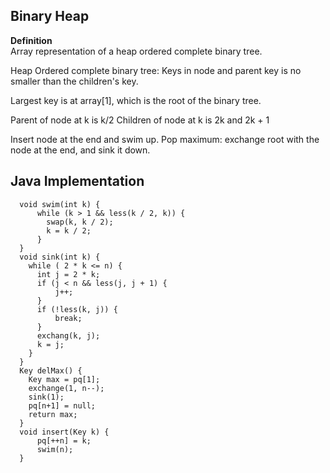 ## Binary Heap ##

**Definition**  
Array representation of a heap ordered complete binary tree. 

Heap Ordered complete binary tree: 
Keys in node and parent key is no smaller than the children's key.

Largest key is at array[1], which is the root of the binary tree.

Parent of node at k is k/2
Children of node at k is 2k and 2k + 1

Insert node at the end and swim up.
Pop maximum: exchange root with the node at the end, and sink it down.

## Java Implementation ##

```
  void swim(int k) {
      while (k > 1 && less(k / 2, k)) {
        swap(k, k / 2);
        k = k / 2;
      }
  }
  void sink(int k) {
    while ( 2 * k <= n) {
      int j = 2 * k;
      if (j < n && less(j, j + 1) {
          j++;
      }
      if (!less(k, j)) {
          break;
      }
      exchang(k, j);
      k = j;
    }
  }
  Key delMax() {
    Key max = pq[1];
    exchange(1, n--);
    sink(1);
    pq[n+1] = null;
    return max;
  }
  void insert(Key k) {
      pq[++n] = k;
      swim(n);
  }
```

